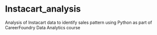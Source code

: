 # Instacart_analysis
Analysis of Instacart data to identify sales pattern using Python as part of CareerFoundry Data Analytics course
